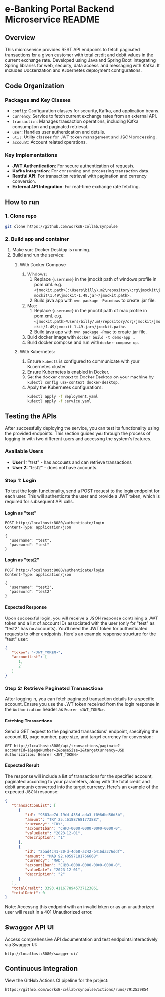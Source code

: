 # e-Banking Portal Backend Microservice README

## Overview

This microservice provides REST API endpoints to fetch paginated transactions for a given customer with total credit and
debit values in the current exchange rate. Developed using Java and Spring Boot, integrating Spring libraries for web,
security, data access, and messaging with Kafka. It includes Dockerization and Kubernetes deployment configurations.

## Code Organization

### Packages and Key Classes

- `config`: Configuration classes for security, Kafka, and application beans.
- `currency`: Service to fetch current exchange rates from an external API.
- `transaction`: Manages transaction operations, including Kafka consumption and paginated retrieval.
- `user`: Handles user authentication and details.
- `util`: Utility classes for JWT token management and JSON processing.
- `account`: Account related operations.

### Key Implementations

- **JWT Authentication**: For secure authentication of requests.
- **Kafka Integration**: For consuming and processing transaction data.
- **Restful API**: For transaction retrieval with pagination and currency conversion.
- **External API Integration**: For real-time exchange rate fetching.

## How to run

### 1. Clone repo

```bash
git clone https://github.com/worksB-collab/synpulse
```

### 2. Build app and container

1. Make sure Docker Desktop is running.
2. Build and run the service:
   1. With Docker Compose:
      1. Windows:
         1. Replace `{username}` in the jmockit path of windows profile in pom.xml.
            e.g. `<jmockit.path>C:\Users\billy\.m2\repository\org\jmockit\jmockit\1.49\jmockit-1.49.jar</jmockit.path>`.
         2. Build java app with `mvn package -Pwindows` to create .jar file.
      2. Mac:
         1. Replace `{username}` in the jmockit path of mac profile in pom.xml.
            e.g. `<jmockit.path>/Users/billy/.m2/repository/org/jmockit/jmockit/1.49/jmockit-1.49.jar</jmockit.path>`.
         2. Build java app with `mvn package -Pmac` to create .jar file.
      3. Build docker image with `docker build -t demo-app .`.
      4. Build docker compose and run with `docker-compose up`.

   2. With Kubernetes:
      1. Ensure `kubectl` is configured to communicate with your Kubernetes cluster.
      2. Ensure Kubernetes is enabled in Docker.
      3. Set the docker context to Docker Desktop on your machine by `kubectl config use-context docker-desktop`.
      4. Apply the Kubernetes configurations:
         ```bash
         kubectl apply -f deployment.yaml
         kubectl apply -f service.yaml
         ```

## Testing the APIs

After successfully deploying the service, you can test its functionality using the provided endpoints. This section
guides you through the process of logging in with two different users and accessing the system's features.

### Available Users

- **User 1:** "test" - has accounts and can retrieve transactions.
- **User 2:** "test2" - does not have accounts.

### Step 1: Login

To test the login functionality, send a POST request to the login endpoint for each user. This will authenticate the
user and provide a JWT token, which is required for subsequent API calls.

#### Login as "test"

```text
POST http://localhost:8080/authenticate/login
Content-Type: application/json

{
  "username": "test",
  "password": "test"
}
```

#### Login as "test2"

```text
POST http://localhost:8080/authenticate/login
Content-Type: application/json

{
  "username": "test2",
  "password": "test2"
}
```

#### Expected Response

Upon successful login, you will receive a JSON response containing a JWT token and a list of account IDs associated with
the user (only for "test" as "test2" has no accounts). You'll need the JWT token for authenticated requests to other
endpoints. Here's an example response structure for the "test" user:

```json
{
   "token": "<JWT_TOKEN>",
   "accountList": [
      1,
      2
   ]
}
```

### Step 2: Retrieve Paginated Transactions

After logging in, you can fetch paginated transaction details for a specific account. Ensure you use the JWT token
received from the login response in the `Authorization` header as `Bearer <JWT_TOKEN>`.

#### Fetching Transactions

Send a GET request to the paginated transactions' endpoint, specifying the account ID, page number, page size, and
target currency for conversion:

```text
GET http://localhost:8080/api/transactions/paginate?accountId=1&pageNumber=2&pageSize=2&targetCurrency=USD
Authorization: Bearer <JWT_TOKEN>
```

#### Expected Result

The response will include a list of transactions for the specified account, paginated according to your parameters,
along with the total credit and debit amounts converted into the target currency. Here's an example of the expected JSON
response:

```json
{
   "transactionList": [
      {
         "id": "9583ae7d-19dd-435d-ada3-f096dbd56d3b",
         "amount": "TRY 25.161887681773887",
         "currency": "TRY",
         "accountIban": "CH93-0000-0000-0000-0000-0",
         "valueDate": "2023-12-01",
         "description": "1"
      },
      {
         "id": "2bad4c41-204d-4d68-a242-b416da376ddf",
         "amount": "MAD 92.60597181766668",
         "currency": "MAD",
         "accountIban": "CH93-0000-0000-0000-0000-0",
         "valueDate": "2023-12-01",
         "description": "2"
      }
   ],
   "totalCredit": 3393.4116778945737123861,
   "totalDebit": 0
}
```

Note: Accessing this endpoint with an invalid token or as an unauthorized user will result in a 401 Unauthorized error.

## Swagger API UI

Access comprehensive API documentation and test endpoints interactively via Swagger UI:

```
http://localhost:8080/swagger-ui/
```

## Continuous Integration

View the GitHub Actions CI pipeline for the project:

```
https://github.com/worksB-collab/synpulse/actions/runs/7912539854
```
